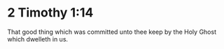 # 2 Timothy 1:14

That good thing which was committed unto thee keep by the Holy Ghost which dwelleth in us.